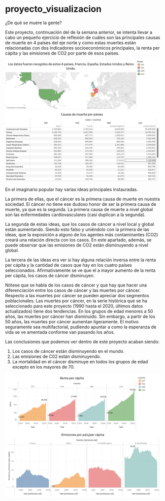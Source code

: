 # proyecto_visualizacion

¿De qué se muere la gente? 

Este proyecto, continuación del de la semana anterior, se intenta llevar a cabo un pequeño ejercicio de reflexión de cuáles son las principales causas de muerte en 4 países del eje norte y como estas muertes están relacionadas con dos indicadores socioeconómicos principales, la renta per cápita y las emisiones de CO2 por parte de esos países. 

![Paises elegidos y causas de muerte princiaples](https://github.com/EdgarAhmed/proyecto_visualizacion/blob/main/pics/Screenshot%202023-11-14%20at%2013.10.26.png)

En el imaginario popular hay varías ideas principales instauradas. 

La primera de ellas, que el cáncer es la primera causa de muerte en nuestra sociedad. El cáncer no tiene ese dudoso honor de ser la primera causa de muerte, ya que es la segunda. La primera causa de muerte a nivel global son las enfermedades cardiovasculares (casi duplican a la segunda). 

La segunda de estas ideas, que los casos de cáncer a nivel local y global están aumentando. Siendo esto falso y uniéndolo con la primera de las ideas, que la exposición a alguno de los agentes más contaminantes (CO2) creará una relación directa con los casos. En este apartado, además, se puede observar que las emisiones de CO2 están disminuyendo a nivel global.

La tercera de las ideas era ver si hay alguna relación inversa entre la renta per cápita y la cantidad de casos que hay en los cuatro países seleccionados. Afirmativamente se ve que el a mayor aumento de la renta per cápita, los casos de cáncer disminuyen.

Nótese que se habla de los casos de cáncer y que hay que hacer una diferenciación entre los casos de cáncer y las muertes por cáncer. Respecto a las muertes por cáncer se pueden apreciar dos segmentos poblacionales. Las muertes por cáncer, en la serie histórica que se ha seleccionado para este proyecto (1990 hasta el 2020, últimos datos actualizados) tiene dos tendencias. En los grupos de edad menores a 50 años, las muertes por cáncer han disminuido. Sin embargo, a partir de los 50 años, las muertes por cáncer aumentan ligeramente. El motivo seguramente sea multifactorial, pudiendo apuntar a como la esperanza de vida se ve amentada conforme van pasando los años. 

Las conclusiones que podemos ver dentro de este proyecto acaban siendo:

1.	Los casos de cáncer están disminuyendo en el mundo. 
2.	Las emisiones de C02 están disminuyendo. 
3.	La mortalidad en el cáncer disminuye en todos los grupos de edad excepto en los mayores de 70.


![Renta per cápita y niveles de emisión de CO2](https://github.com/EdgarAhmed/proyecto_visualizacion/blob/main/pics/Screenshot%202023-11-14%20at%2013.12.42.png)
   
